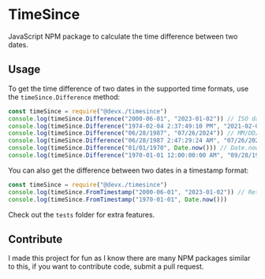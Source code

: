 # TimeSince
JavaScript NPM package to calculate the time difference between two dates.

## Usage
To get the time difference of two dates in the supported time formats, use the `timeSince.Difference` method:
```js
const timeSince = require("@devx./timesince")
console.log(timeSince.Difference("2000-06-01", "2023-01-02")) // ISO dates
console.log(timeSince.Difference("1974-02-04 2:37:49:10 PM", "2021-02-04 4:37:38:40 PM")) // ISO dates with time format
console.log(timeSince.Difference("06/28/1987", "07/26/2024")) // MM/DD/YYYY dates
console.log(timeSince.Difference("06/28/1987 2:47:29:24 AM", "07/26/2024 7:29:47:12 PM")) // MM/DD/YYYY dates with time format
console.log(timeSince.Difference("01/01/1970", Date.now())) // Date.now() to calculate differences of time
console.log(timeSince.Difference("1970-01-01 12:00:00:00 AM", "09/28/1997 2:38 PM")) // Use ISO and MM/DD/YYYY times interchangeably
```

You can also get the difference between two dates in a timestamp format:
```js
const timeSince = require("@devx./timesince")
console.log(timeSince.FromTimestamp("2000-06-01", "2023-01-02")) // Returns difference in timestamp
console.log(timeSince.FromTimestamp("1970-01-01", Date.now()))
```

Check out the `tests` folder for extra features.

## Contribute
I made this project for fun as I know there are many NPM packages similar to this, if you want to contribute code, submit a pull request.